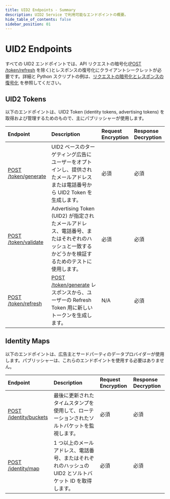 ```yaml
---
title: UID2 Endpoints - Summary
description: UID2 Service で利用可能なエンドポイントの概要。
hide_table_of_contents: false
sidebar_position: 01
---
```


# UID2 Endpoints

すべての UID2 エンドポイントでは、API リクエストの暗号化([POST /token/refresh](post-token-refresh.md) を除く)とレスポンスの復号化にクライアントシークレットが必要です。詳細と Python スクリプトの例は、[リクエストの暗号化とレスポンスの復号化](../getting-started/gs-encryption-decryption.md) を参照してください。

## UID2 Tokens

以下のエンドポイントは、UID2 Token (identity tokens, advertising tokens) を取得および管理するためのもので、主にパブリッシャーが使用します。

| Endpoint                                       | Description                                                                                                                   | Request Encryption | Response Decryption |
| :--------------------------------------------- | :---------------------------------------------------------------------------------------------------------------------------- | :----------------- | :------------------ |
| [POST /token/generate](post-token-generate.md) | UID2 ベースのターゲティング広告にユーザーをオプトインし、提供されたメールアドレスまたは電話番号から UID2 Token を生成します。 | 必須               | 必須                |
| [POST /token/validate](post-token-validate.md) | Advertising Token (UID2) が指定されたメールアドレス、電話番号、またはそれぞれのハッシュと一致するかどうかを検証するためのテストに使用します。       | 必須               | 必須                |
| [POST /token/refresh](post-token-refresh.md)   | [POST /token/generate](./post-token-generate.md) レスポンスから、ユーザーの Refresh Token 用に新しいトークンを生成します。    | N/A                | 必須                |

## Identity Maps

以下のエンドポイントは、広告主とサードパーティのデータプロバイダーが使用します。パブリッシャーは、これらのエンドポイントを使用する必要はありません。

| Endpoint                                           | Description                                                                                            | Request Encryption | Response Decryption |
| :------------------------------------------------- | :----------------------------------------------------------------------------------------------------- | :----------------- | :------------------ |
| [POST /identity/buckets](post-identity-buckets.md) | 最後に更新されたタイムスタンプを使用して、ローテーションされたソルトバケットを監視します。             | 必須               | 必須                |
| [POST /identity/map](post-identity-map.md)         | 1 つ以上のメールアドレス、電話番号、またはそれぞれのハッシュの UID2 とソルトバケット ID を取得します。 | 必須               | 必須                |
